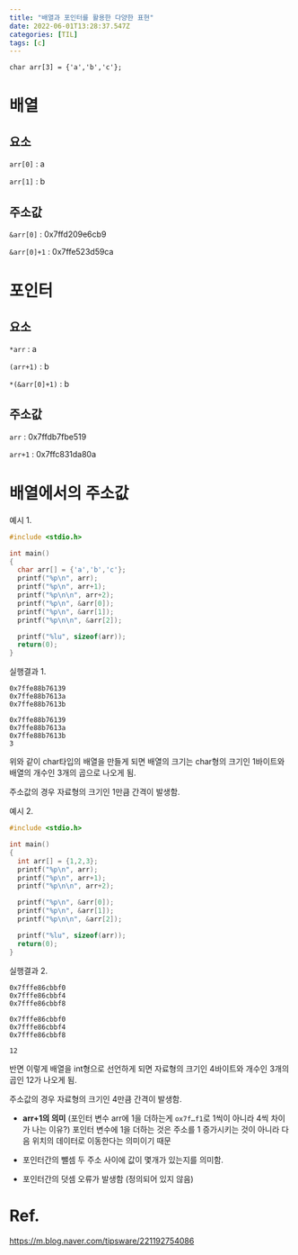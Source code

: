 ```yaml
---
title: "배열과 포인터를 활용한 다양한 표현"
date: 2022-06-01T13:28:37.547Z
categories: [TIL]
tags: [c]
---
```

`char arr[3] = {'a','b','c'};`

# 배열

## 요소

`arr[0]` : a

`arr[1]` : b

## 주소값

`&arr[0]` : 0x7ffd209e6cb9

`&arr[0]+1` : 0x7ffe523d59ca

# 포인터

## 요소

`*arr` : a

`(arr+1)` : b

`*(&arr[0]+1)` : b

## 주소값

`arr` : 0x7ffdb7fbe519

`arr+1` : 0x7ffc831da80a

# 배열에서의 주소값

예시 1.

```c
#include <stdio.h>

int main()
{
  char arr[] = {'a','b','c'};
  printf("%p\n", arr);
  printf("%p\n", arr+1);
  printf("%p\n\n", arr+2);
  printf("%p\n", &arr[0]);
  printf("%p\n", &arr[1]);
  printf("%p\n\n", &arr[2]);

  printf("%lu", sizeof(arr));
  return(0);
}
```

실행결과 1.

```shell
0x7ffe88b76139
0x7ffe88b7613a
0x7ffe88b7613b

0x7ffe88b76139
0x7ffe88b7613a
0x7ffe88b7613b
3
```

위와 같이 char타입의 배열을 만들게 되면 배열의 크기는 char형의 크기인 1바이트와 배열의 개수인 3개의 곱으로 나오게 됨.

주소값의 경우 자료형의 크기인 1만큼 간격이 발생함.

예시 2.

```c
#include <stdio.h>

int main()
{
  int arr[] = {1,2,3};
  printf("%p\n", arr);
  printf("%p\n", arr+1);
  printf("%p\n\n", arr+2);

  printf("%p\n", &arr[0]);
  printf("%p\n", &arr[1]);
  printf("%p\n\n", &arr[2]);

  printf("%lu", sizeof(arr));
  return(0);
}
```

실행결과 2.

```shell
0x7fffe86cbbf0
0x7fffe86cbbf4
0x7fffe86cbbf8

0x7fffe86cbbf0
0x7fffe86cbbf4
0x7fffe86cbbf8

12
```

반면 이렇게 배열을 int형으로 선언하게 되면 자료형의 크기인 4바이트와 개수인 3개의 곱인 12가 나오게 됨.

주소값의 경우 자료형의 크기인 4만큼 간격이 발생함.

- **arr+1의 의미** (포인터 변수 arr에 1을 더하는게 `ox7f…f1`로 1씩이 아니라 4씩 차이가 나는 이유?)
포인터 변수에 1을 더하는 것은 주소를 1 증가시키는 것이 아니라 다음 위치의 데이터로 이동한다는 의미이기 때문
    
- 포인터간의 뺄셈
    두 주소 사이에 값이 몇개가 있는지를 의미함.
    
- 포인터간의 덧셈
    오류가 발생함 (정의되어 있지 않음)
    

# Ref.
<https://m.blog.naver.com/tipsware/221192754086>